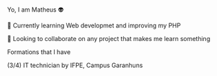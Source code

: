 Yo, I am Matheus 👽

🌱 Currently learning Web developmet and improving my PHP

👯 Looking to collaborate on any project that makes me learn something


Formations that I have

(3/4) IT technician by IFPE, Campus Garanhuns

